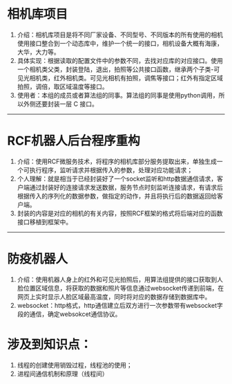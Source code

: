 <!--
 * @Description: 
 * @Version: 2.0
 * @Autor: wanghao
 * @Date: 2021-09-26 15:33:11
 * @LastEditors: wanghao
 * @LastEditTime: 2021-09-26 16:35:19
-->

# 相机库项目
1. 介绍：相机库项目是将不同厂家设备、不同型号、不同版本的所有使用的相机使用接口整合到一个动态库中，维护一个统一的接口，相机设备大概有海康，大华，大力等。
2. 具体实现：根据读取的配置文件中的参数不同，去找对应库的对应接口。使用一个相机类父类，封装登陆，退出，拍照等公共接口函数，继承两个子类-可见光相机类，红外相机类。可见光相机有拍照，调焦等接口；红外有指定区域拍照，调倍，取区域温度等接口。
3. 使用者：本组的成员或者算法组的同事。算法组的同事是使用python调用，所以外侧还要封装一层 C 接口。

---

# RCF机器人后台程序重构
1. 介绍：使用RCF微服务技术，将程序的相机库部分服务提取出来，单独生成一个可执行程序，监听请求并根据传入的参数，处理对应功能请求；
2. 个人理解：就是相当于已经封装好了一个socket监听和http数据通信请求，客户端通过封装好的连接请求发送数据，服务节点时刻监听连接请求，有请求后根据传入的序列化的数据参数，做指定的动作，并且将执行后的数据返回给客户端。
3. 封装的内容是对应的相机的有关内容，按照RCF框架的格式将后端对应的函数接口移植到框架中。

---

# 防疫机器人
1. 介绍：使用机器人身上的红外和可见光拍照后，用算法组提供的接口获取到人脸位置区域信息，将获取的数据和照片等信息通过websocket传递到前端，在网页上实时显示人脸区域最高温度，同时将对应的数据存储到数据库中。
2. websocket：http格式，http通信建立后双方进行一次参数带有websocket字段的通信，确定websokcet通信协议。

# 涉及到知识点：
1. 线程的创建使用销毁过程，线程池的使用；
2. 进程间通信机制和原理（线程间）
